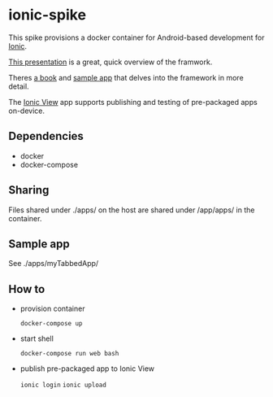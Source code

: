 # ionic-spike

This spike provisions a docker container for Android-based development for [Ionic](http://ionicframework.com/).

[This presentation](http://ionicframework.com/present-ionic/) is a great, quick overview of the framwork.

Theres [a book](http://www.trendicity.co/) and [sample app](https://github.com/trendicity/trendicity) that delves into the framework in more detail.

The [Ionic View](http://view.ionic.io/) app supports publishing and testing of pre-packaged apps on-device. 

## Dependencies

- docker
- docker-compose

## Sharing

Files shared under ./apps/ on the host are shared under /app/apps/ in the container.

## Sample app

See ./apps/myTabbedApp/

## How to

- provision container

  `docker-compose up`

- start shell

  `docker-compose run web bash`

- publish pre-packaged app to Ionic View

  `ionic login`
  `ionic upload`
